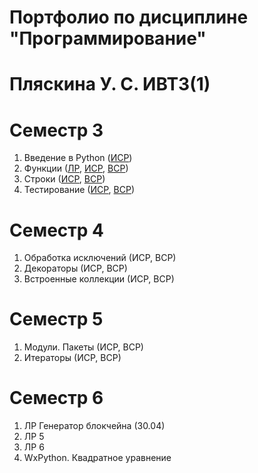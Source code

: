 # Портфолио по дисциплине "Программирование"

# Пляскина У. С. ИВТ3(1)

# Семестр 3

1. Введение в Python ([ИСР](https://github.com/Akwatore/Programm/blob/master/Sem_3/ISR_1.2-4.py))
1. Функции ([ЛР](https://github.com/Akwatore/Programm/blob/master/Sem_3/LR_Tema2), [ИСР](https://github.com/Akwatore/Programm/blob/master/Sem_3/ISR_2.1-4.py), [ВСР](https://github.com/Akwatore/Programm/blob/master/Sem_3/VSR_2.2-3.py))
1. Строки ([ИСР](https://github.com/Akwatore/Programm/blob/master/Sem_3/ISR_3.1-4.py), [ВСР](https://github.com/Akwatore/Programm/blob/master/Sem_3/VSR_3.1-2.py))
1. Тестирование ([ИСР](https://github.com/Akwatore/Programm/blob/master/Sem_3/ISR_4.py), [ВСР](https://github.com/Akwatore/Programm/blob/master/Sem_3/VSR_4.1-2.py))

# Семестр 4

1. Обработка исключений (ИСР, ВСР)
1. Декораторы (ИСР, ВСР)
1. Встроенные коллекции (ИСР, ВСР)

# Семестр 5

1. Модули. Пакеты (ИСР, ВСР)
1. Итераторы (ИСР, ВСР)

# Семестр 6

1. ЛР Генератор блокчейна (30.04)
1. ЛР 5
1. ЛР 6
1. WxPython. Квадратное уравнение
